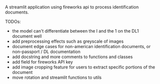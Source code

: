 A streamlit application using fireworks api to process identification documents.

TODOs:
- the model can't differentiate between the I and the 1 on the DL1 document well
- add preprocessing effects such as greyscale of images
- document edge cases for non-american identification documents, or non-passport / DL documentation
- add docstring and more comments to functions and classes
- add field for fireworks API key
- add image cropping feature for users to extract specific portions of the document 
- move rotation and streamlit functions to utils